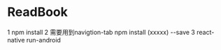# ReadBook

1 npm install
2 需要用到navigtion-tab   npm install (xxxxx) --save
3 react-native run-android
